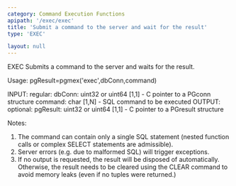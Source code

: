 ```yaml
---
category: Command Execution Functions
apipath: '/exec/exec'
title: 'Submit a command to the server and wait for the result'
type: 'EXEC'

layout: null
---
```


EXEC Submits a command to the server and waits for the result.

 Usage: pgResult=pgmex('exec',dbConn,command)

 INPUT:
   regular:
     dbConn: uint32 or uint64 [1,1] - C pointer to a PGconn structure
     command: char [1,N] - SQL command to be executed
 OUTPUT:
   optional:
     pgResult: uint32 or uint64 [1,1] - C pointer to a PGresult structure

 Notes:
   1) The command can contain only a single SQL statement (nested
     function calls or complex SELECT statements are admissible).
   2) Server errors (e.g. due to malformed SQL) will trigger exceptions.
   3) If no output is requested, the result will be disposed of
     automatically. Otherwise, the result needs to be cleared using the
     CLEAR command to avoid memory leaks (even if no tuples were
     returned.)
